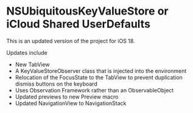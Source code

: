 # NSUbiquitousKeyValueStore or iCloud Shared UserDefaults

This is an updated version of the project for iOS 18.

Updates include

* New TabView
* A KeyValueStoreObserver class that is injected into the environment
* Relocation of the FocusState to the TabView to prevent duplication dismiss buttons on the keyboard
* Uses Observation Framework rather than an ObservableObject
* Updated previews to new Preview macro
* Updated NavigationView to NavigationStack

